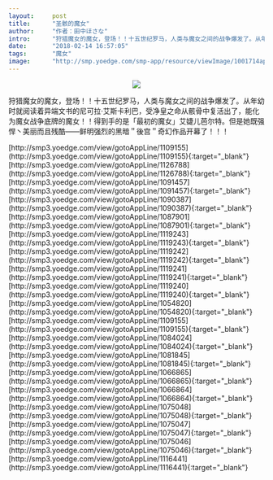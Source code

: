 ```yaml
---
layout:     post
title:      "圣骸的魔女"
author:     "作者：田中ほさな"
intro:      "狩猎魔女的魔女，登场！！十五世纪罗马，人类与魔女之间的战争爆发了。从年幼时就阅读着异端文书的尼可拉·艾斯卡利巴，受净皇之命从骸骨中复活出了，能化为魔女战争底牌的魔女！！得到手的是「最初的魔女」艾婕儿芭尔特。但是她既强悍丶美丽而且残酷——鲜明强烈的黑暗＂後宫＂奇幻作品开幕了！！！"
date:       "2018-02-14 16:57:05"
tags:       "魔女"
image:      "http://smp.yoedge.com/smp-app/resource/viewImage/1001714appline.png"
---
```

<div style="text-align: center">
<p><img src="http://smp.yoedge.com/smp-app/resource/viewImage/1001714appline.png"/></p>
</div>
<p class="post-meta">
<span>狩猎魔女的魔女，登场！！十五世纪罗马，人类与魔女之间的战争爆发了。从年幼时就阅读着异端文书的尼可拉·艾斯卡利巴，受净皇之命从骸骨中复活出了，能化为魔女战争底牌的魔女！！得到手的是「最初的魔女」艾婕儿芭尔特。但是她既强悍丶美丽而且残酷——鲜明强烈的黑暗＂後宫＂奇幻作品开幕了！！！</span>
</p>
[http://smp3.yoedge.com/view/gotoAppLine/1109155](http://smp3.yoedge.com/view/gotoAppLine/1109155){:target="_blank"}
[http://smp3.yoedge.com/view/gotoAppLine/1126788](http://smp3.yoedge.com/view/gotoAppLine/1126788){:target="_blank"}
[http://smp3.yoedge.com/view/gotoAppLine/1091457](http://smp3.yoedge.com/view/gotoAppLine/1091457){:target="_blank"}
[http://smp3.yoedge.com/view/gotoAppLine/1090387](http://smp3.yoedge.com/view/gotoAppLine/1090387){:target="_blank"}
[http://smp3.yoedge.com/view/gotoAppLine/1087901](http://smp3.yoedge.com/view/gotoAppLine/1087901){:target="_blank"}
[http://smp3.yoedge.com/view/gotoAppLine/1119243](http://smp3.yoedge.com/view/gotoAppLine/1119243){:target="_blank"}
[http://smp3.yoedge.com/view/gotoAppLine/1119242](http://smp3.yoedge.com/view/gotoAppLine/1119242){:target="_blank"}
[http://smp3.yoedge.com/view/gotoAppLine/1119241](http://smp3.yoedge.com/view/gotoAppLine/1119241){:target="_blank"}
[http://smp3.yoedge.com/view/gotoAppLine/1119240](http://smp3.yoedge.com/view/gotoAppLine/1119240){:target="_blank"}
[http://smp3.yoedge.com/view/gotoAppLine/1054820](http://smp3.yoedge.com/view/gotoAppLine/1054820){:target="_blank"}
[http://smp3.yoedge.com/view/gotoAppLine/1109155](http://smp3.yoedge.com/view/gotoAppLine/1109155){:target="_blank"}
[http://smp3.yoedge.com/view/gotoAppLine/1084024](http://smp3.yoedge.com/view/gotoAppLine/1084024){:target="_blank"}
[http://smp3.yoedge.com/view/gotoAppLine/1081845](http://smp3.yoedge.com/view/gotoAppLine/1081845){:target="_blank"}
[http://smp3.yoedge.com/view/gotoAppLine/1066865](http://smp3.yoedge.com/view/gotoAppLine/1066865){:target="_blank"}
[http://smp3.yoedge.com/view/gotoAppLine/1066864](http://smp3.yoedge.com/view/gotoAppLine/1066864){:target="_blank"}
[http://smp3.yoedge.com/view/gotoAppLine/1075048](http://smp3.yoedge.com/view/gotoAppLine/1075048){:target="_blank"}
[http://smp3.yoedge.com/view/gotoAppLine/1075047](http://smp3.yoedge.com/view/gotoAppLine/1075047){:target="_blank"}
[http://smp3.yoedge.com/view/gotoAppLine/1075046](http://smp3.yoedge.com/view/gotoAppLine/1075046){:target="_blank"}
[http://smp3.yoedge.com/view/gotoAppLine/1116441](http://smp3.yoedge.com/view/gotoAppLine/1116441){:target="_blank"}


